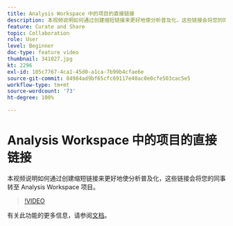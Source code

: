 ```yaml
---
title: Analysis Workspace 中的项目的直接链接
description: 本视频说明如何通过创建缩短链接来更好地使分析普及化，这些链接会将您的同事转至 Analysis Workspace 项目。
feature: Curate and Share
topic: Collaboration
role: User
level: Beginner
doc-type: feature video
thumbnail: 341027.jpg
kt: 2296
exl-id: 105c7767-4ca1-45d0-a1ca-7b99b4cfae6e
source-git-commit: 84984ad9bf65cfc69117e40ac0e0cfe503cac5e5
workflow-type: tm+mt
source-wordcount: '73'
ht-degree: 100%

---
```


# Analysis Workspace 中的项目的直接链接

本视频说明如何通过创建缩短链接来更好地使分析普及化，这些链接会将您的同事转至 Analysis Workspace 项目。

>[!VIDEO](https://video.tv.adobe.com/v/341027/?quality=12&learn=on)

有关此功能的更多信息，请参阅[文档](https://experienceleague.adobe.com/docs/analytics/analyze/analysis-workspace/curate-share/shareable-links.html?lang=zh-hans)。
